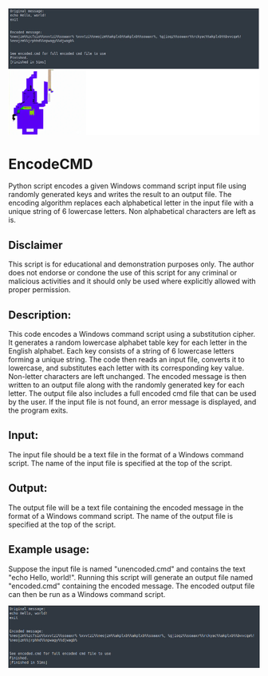 ![alt text](https://github.com/ATTACKnDEFEND/EncodeCMD/blob/main/images/encodecmd.png)

# EncodeCMD
Python script encodes a given Windows command script input file using randomly generated keys and writes the result to an output file. The encoding algorithm replaces each alphabetical letter in the input file with a unique string of 6 lowercase letters. Non alphabetical characters are left as is.

## Disclaimer

This script is for educational and demonstration purposes only. The author does not endorse or condone the use of this script for any criminal or malicious activities and it should only be used where explicitly allowed with proper permission.

## Description:
This code encodes a Windows command script using a substitution cipher. It generates a random lowercase alphabet table key for each
letter in the English alphabet. Each key consists of a string of 6 lowercase letters forming a unique string. 
The code then reads an input file, converts it to lowercase, and substitutes each letter with its corresponding key value. 
Non-letter characters are left unchanged. The encoded message is then written to an output file along with the randomly generated key for each letter.
The output file also includes a full encoded cmd file that can be used by the user. 
If the input file is not found, an error message is displayed, and the program exits.

## Input:
The input file should be a text file in the format of a Windows command script. 
The name of the input file is specified at the top of the script.

## Output:
The output file will be a text file containing the encoded message in the format of a Windows command script. 
The name of the output file is specified at the top of the script.

## Example usage:
Suppose the input file is named "unencoded.cmd" and contains the text "echo Hello, world!". Running this script will
generate an output file named "encoded.cmd" containing the encoded message. The encoded output file
can then be run as a Windows command script.

![alt text](https://github.com/ATTACKnDEFEND/EncodeCMD/blob/main/images/sample.png)


